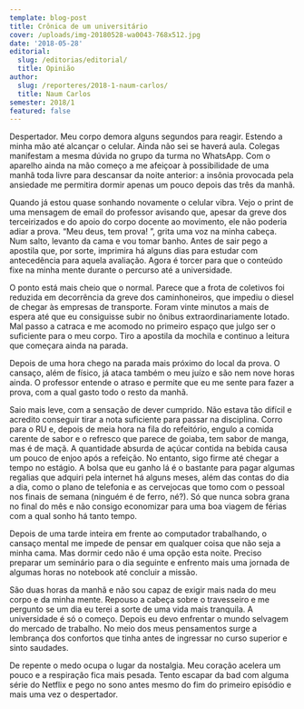 ```yaml
---
template: blog-post
title: Crônica de um universitário
cover: /uploads/img-20180528-wa0043-768x512.jpg
date: '2018-05-28'
editorial:
  slug: /editorias/editorial/
  title: Opinião
author:
  slug: /reporteres/2018-1-naum-carlos/
  title: Naum Carlos
semester: 2018/1
featured: false
---
```

Despertador. Meu corpo demora alguns segundos para reagir. Estendo a minha mão até alcançar o celular. Ainda não sei se haverá aula. Colegas manifestam a mesma dúvida no grupo da turma no WhatsApp. Com o aparelho ainda na mão começo a me afeiçoar à possibilidade de uma manhã toda livre para descansar da noite anterior: a insônia provocada pela ansiedade me permitira dormir apenas um pouco depois das três da manhã.



Quando já estou quase sonhando novamente o celular vibra. Vejo o print de uma mensagem de email do professor avisando que, apesar da greve dos terceirizados e do apoio do corpo docente ao movimento, ele não poderia adiar a prova. “Meu deus, tem prova! ”, grita uma voz na minha cabeça. Num salto, levanto da cama e vou tomar banho. Antes de sair pego a apostila que, por sorte, imprimira há alguns dias para estudar com antecedência para aquela avaliação. Agora é torcer para que o conteúdo fixe na minha mente durante o percurso até a universidade.



O ponto está mais cheio que o normal. Parece que a frota de coletivos foi reduzida em decorrência da greve dos caminhoneiros, que impediu o diesel de chegar às empresas de transporte. Foram vinte minutos a mais de espera até que eu consiguisse subir no ônibus extraordinariamente lotado. Mal passo a catraca e me acomodo no primeiro espaço que julgo ser o suficiente para o meu corpo. Tiro a apostila da mochila e continuo a leitura que começara ainda na parada.



Depois de uma hora chego na parada mais próximo do local da prova. O cansaço, além de físico, já ataca também o meu juízo e são nem nove horas ainda. O professor entende o atraso e permite que eu me sente para fazer a prova, com a qual gasto todo o resto da manhã.



Saio mais leve, com a sensação de dever cumprido. Não estava tão difícil e acredito conseguir tirar a nota suficiente para passar na disciplina. Corro para o RU e, depois de meia hora na fila do refeitório, engulo a comida carente de sabor e o refresco que parece de goiaba, tem sabor de manga, mas é de maçã. A quantidade absurda de açúcar contida na bebida causa um pouco de enjoo após a refeição. No entanto, sigo firme até chegar a tempo no estágio. A bolsa que eu ganho lá é o bastante para pagar algumas regalias que adquiri pela internet há alguns meses, além das contas do dia a dia, como o plano de telefonia e as cervejocas que tomo com o pessoal nos finais de semana (ninguém é de ferro, né?). Só que nunca sobra grana no final do mês e não consigo economizar para uma boa viagem de férias com a qual sonho há tanto tempo.



Depois de uma tarde inteira em frente ao computador trabalhando, o cansaço mental me impede de pensar em qualquer coisa que não seja a minha cama. Mas dormir cedo não é uma opção esta noite. Preciso preparar um seminário para o dia seguinte e enfrento mais uma jornada de algumas horas no notebook até concluir a missão.



São duas horas da manhã e não sou capaz de exigir mais nada do meu corpo e da minha mente. Repouso a cabeça sobre o travesseiro e me pergunto se um dia eu terei a sorte de uma vida mais tranquila. A universidade é só o começo. Depois eu devo enfrentar o mundo selvagem do mercado de trabalho. No meio dos meus pensamentos surge a lembrança dos confortos que tinha antes de ingressar no curso superior e sinto saudades.



De repente o medo ocupa o lugar da nostalgia. Meu coração acelera um pouco e a respiração fica mais pesada. Tento escapar da bad com alguma série do Netflix e pego no sono antes mesmo do fim do primeiro episódio e mais uma vez o despertador.
